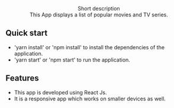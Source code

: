 <p align="center">
  
  <p align="center">
    Short description
    <br>
    This App displays a list of popular movies and TV series.
    
  </p>
</p>



## Quick start


- 'yarn install' or 'npm install' to install the dependencies of the application.
- 'yarn start' or 'npm start' to run the application.


## Features

- This app is developed using React Js.
- It is a responsive app which works on smaller devices as well.






